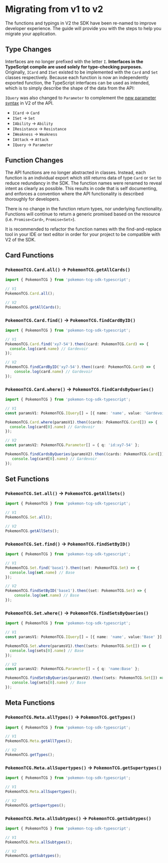 # Migrating from v1 to v2

The functions and typings in V2 the SDK have been re-named to improve developer experience. 
The guide will provide you with the steps to help you migrate your application.

## Type Changes
Interfaces are no longer prefixed with the letter `I`. **Interfaces in the TypeScript compile are used solely for type-checking purposes.**
Originally, `ICard` and `ISet` existed to be implemented with the `Card` and `Set` classes respectively. Because each function is now an independently exported function,
the TypeScript interfaces can be used as intended, which is to simply describe the shape of the data from the API:

`IQuery` was also changed to `Parameter` to complement the [new parameter syntax](https://docs.pokemontcg.io/#api_v2cards_list) in V2 of the API.

* `ICard` -> `Card`
* `ISet` -> `Set`
* `IAbility` -> `Ability`
* `IResistance` -> `Resistance`
* `IWeakness` -> `Weakness`
* `IAttack` -> `Attack`
* `IQuery` -> `Parameter`

## Function Changes
The API functions are no longer abstracted in classes. Instead, each function is an individual export which still returns
data of type `Card` or `Set` to reduce redundancy in the SDK. The function names were renamed to reveal intent as clearly as possible. This results
in code that is self documenting, and enforces a convention where the API functionality is described
thoroughly for developers. 

There is no change in the function return types, nor underlying functionality. Functions will continue to return a generic promised based on the resource (i.e. `Promise<Card>`, `Promise<Set>`).

It is recommended to refactor the function names with the find-and-replace tool in your IDE or text editor in order for your project
to be compatible with V2 of the SDK. 

## Card Functions
### `PokemonTCG.Card.all()` -> `PokemonTCG.getAllCards()`
```typescript
import { PokemonTCG } from 'pokemon-tcg-sdk-typescript';

// V1
PokemonTCG.Card.all();

// V2
PokemonTCG.getAllCards();
```

### `PokemonTCG.Card.find()` -> `PokemonTCG.findCardByID()`
```typescript
import { PokemonTCG } from 'pokemon-tcg-sdk-typescript';

// V1
PokemonTCG.Card.find('xy7-54').then((card: PokemonTCG.Card) => {
  console.log(card.name) // Gardevoir
});

// V2
PokemonTCG.findCardByID('xy7-54').then((card: PokemonTCG.Card) => {
    console.log(card.name) // Gardevoir
});
```

### `PokemonTCG.Card.where()` -> `PokemonTCG.findCardsByQueries()`
```typescript
import { PokemonTCG } from 'pokemon-tcg-sdk-typescript';

// V1
const paramsV1: PokemonTCG.IQuery[] = [{ name: 'name', value: 'Gardevoir' }];

PokemonTCG.Card.where(paramsV1).then((cards: PokemonTCG.Card[]) => {
  console.log(card[0].name) // Gardevoir
});

// V2
const paramsV2: PokemonTCG.Parameter[] = { q: 'id:xy7-54' };

PokemonTCG.findCardsByQueries(paramsV2).then((cards: PokemonTCG.Card[]) => {
   console.log(card[0].name) // Gardevoir
});
```
## Set Functions
### `PokemonTCG.Set.all()` -> `PokemonTCG.getAllSets()`
```typescript
import { PokemonTCG } from 'pokemon-tcg-sdk-typescript';

// V1
PokemonTCG.Set.all();

// V2
PokemonTCG.getAllSets();
```
### `PokemonTCG.Set.find()` -> `PokemonTCG.findSetByID()`
```typescript
import { PokemonTCG } from 'pokemon-tcg-sdk-typescript';

// V1
PokemonTCG.Set.find('base1').then((set: PokemonTCG.Set) => {
  console.log(set.name) // Base
});

// V2
PokemonTCG.findSetByID('base1').then((set: PokemonTCG.Set) => {
    console.log(set.name) // Base
});
```

### `PokemonTCG.Set.where()` -> `PokemonTCG.findSetsByQueries()`
```typescript
import { PokemonTCG } from 'pokemon-tcg-sdk-typescript';

// V1
const paramsV1: PokemonTCG.IQuery[] = [{ name: 'name', value:'Base' }];

PokemonTCG.Set.where(paramsV1).then((sets: PokemonTCG.Set[]) => {
  console.log(sets[0].name) // Base
});

// V2
const paramsV2: PokemonTCG.Parameter[] = { q: 'name:Base' };

PokemonTCG.findSetsByQueries(paramsV2).then((sets: PokemonTCG.Set[]) => {
   console.log(sets[0].name) // Base
});
```

## Meta Functions 

### `PokemonTCG.Meta.allTypes()` -> `PokemonTCG.getTypes()`
```typescript
import { PokemonTCG } from 'pokemon-tcg-sdk-typescript';

// V1
PokemonTCG.Meta.getAllTypes();

// V2
PokemonTCG.getTypes();
```

### `PokemonTCG.Meta.allSupertypes()` -> `PokemonTCG.getSupertypes()`
```typescript
import { PokemonTCG } from 'pokemon-tcg-sdk-typescript';

// V1
PokemonTCG.Meta.allSupertypes();

// V2
PokemonTCG.getSupertypes();
```

### `PokemonTCG.Meta.allSubtypes()` -> `PokemonTCG.getSubtypes()`
```typescript
import { PokemonTCG } from 'pokemon-tcg-sdk-typescript';

// V1
PokemonTCG.Meta.allSubtypes();

// V2
PokemonTCG.getSubtypes();
```



